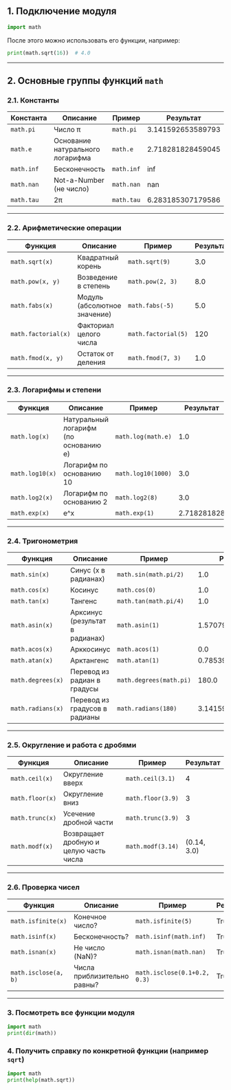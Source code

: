 ## 1. Подключение модуля

```python
import math
```

После этого можно использовать его функции, например:

```python
print(math.sqrt(16))  # 4.0
```

---

## 2. Основные группы функций `math`

### 2.1. Константы

| Константа  | Описание                         | Пример     | Результат         |
| ---------- | -------------------------------- | ---------- | ----------------- |
| `math.pi`  | Число π                          | `math.pi`  | 3.141592653589793 |
| `math.e`   | Основание натурального логарифма | `math.e`   | 2.718281828459045 |
| `math.inf` | Бесконечность                    | `math.inf` | inf               |
| `math.nan` | Not-a-Number (не число)          | `math.nan` | nan               |
| `math.tau` | 2π                               | `math.tau` | 6.283185307179586 |

---

### 2.2. Арифметические операции

| Функция             | Описание                     | Пример              | Результат |
| ------------------- | ---------------------------- | ------------------- | --------- |
| `math.sqrt(x)`      | Квадратный корень            | `math.sqrt(9)`      | 3.0       |
| `math.pow(x, y)`    | Возведение в степень         | `math.pow(2, 3)`    | 8.0       |
| `math.fabs(x)`      | Модуль (абсолютное значение) | `math.fabs(-5)`     | 5.0       |
| `math.factorial(x)` | Факториал целого числа       | `math.factorial(5)` | 120       |
| `math.fmod(x, y)`   | Остаток от деления           | `math.fmod(7, 3)`   | 1.0       |

---

### 2.3. Логарифмы и степени

| Функция         | Описание                              | Пример             | Результат   |
| --------------- | ------------------------------------- | ------------------ | ----------- |
| `math.log(x)`   | Натуральный логарифм (по основанию e) | `math.log(math.e)` | 1.0         |
| `math.log10(x)` | Логарифм по основанию 10              | `math.log10(1000)` | 3.0         |
| `math.log2(x)`  | Логарифм по основанию 2               | `math.log2(8)`     | 3.0         |
| `math.exp(x)`   | e^x                                   | `math.exp(1)`      | 2.718281828 |

---

### 2.4. Тригонометрия

| Функция           | Описание                        | Пример                  | Результат          |
| ----------------- | ------------------------------- | ----------------------- | ------------------ |
| `math.sin(x)`     | Синус (x в радианах)            | `math.sin(math.pi/2)`   | 1.0                |
| `math.cos(x)`     | Косинус                         | `math.cos(0)`           | 1.0                |
| `math.tan(x)`     | Тангенс                         | `math.tan(math.pi/4)`   | 1.0                |
| `math.asin(x)`    | Арксинус (результат в радианах) | `math.asin(1)`          | 1.5707963267948966 |
| `math.acos(x)`    | Арккосинус                      | `math.acos(1)`          | 0.0                |
| `math.atan(x)`    | Арктангенс                      | `math.atan(1)`          | 0.7853981633974483 |
| `math.degrees(x)` | Перевод из радиан в градусы     | `math.degrees(math.pi)` | 180.0              |
| `math.radians(x)` | Перевод из градусов в радианы   | `math.radians(180)`     | 3.141592653589793  |

---

### 2.5. Округление и работа с дробями

| Функция         | Описание                               | Пример            | Результат   |
| --------------- | -------------------------------------- | ----------------- | ----------- |
| `math.ceil(x)`  | Округление вверх                       | `math.ceil(3.1)`  | 4           |
| `math.floor(x)` | Округление вниз                        | `math.floor(3.9)` | 3           |
| `math.trunc(x)` | Усечение дробной части                 | `math.trunc(3.9)` | 3           |
| `math.modf(x)`  | Возвращает дробную и целую часть числа | `math.modf(3.14)` | (0.14, 3.0) |

---

### 2.6. Проверка чисел

| Функция              | Описание                    | Пример                       | Результат |
| -------------------- | --------------------------- | ---------------------------- | --------- |
| `math.isfinite(x)`   | Конечное число?             | `math.isfinite(5)`           | True      |
| `math.isinf(x)`      | Бесконечность?              | `math.isinf(math.inf)`       | True      |
| `math.isnan(x)`      | Не число (NaN)?             | `math.isnan(math.nan)`       | True      |
| `math.isclose(a, b)` | Числа приблизительно равны? | `math.isclose(0.1+0.2, 0.3)` | True      |

---

### 3. Посмотреть все функции модуля

```python
import math
print(dir(math))
```


### 4. Получить справку по конкретной функции (например `sqrt`)

```python
import math
print(help(math.sqrt))
```